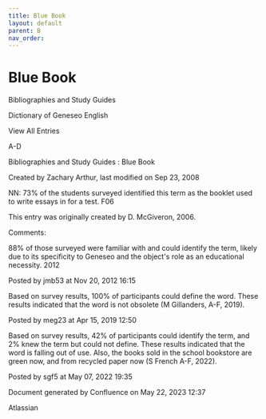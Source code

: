 ```yaml
---
title: Blue Book
layout: default
parent: B
nav_order:
---
```


# Blue Book

Bibliographies and Study Guides

Dictionary of Geneseo English

View All Entries

A-D

Bibliographies and Study Guides : Blue Book

Created by  Zachary Arthur, last modified on Sep 23, 2008

NN: 73% of the students surveyed identified this term as the booklet used to write essays in for a test. F06 

This entry was originally created by D. McGiveron, 2006.

Comments:

88% of those surveyed were familiar with and could identify the term, likely due to its specificity to Geneseo and the object's role as an educational necessity. 2012

Posted by jmb53 at Nov 20, 2012 16:15

Based on survey results, 100% of participants could define the word. These results indicated that the word is not obsolete (M Gillanders, A-F, 2019).

Posted by meg23 at Apr 15, 2019 12:50

Based on survey results, 42% of participants could identify the term, and 2% knew the term but could not define. These results indicated that the word is falling out of use. Also, the books sold in the school bookstore are green now, and from recycled paper now (S French A-F, 2022).

Posted by sgf5 at May 07, 2022 19:35

Document generated by Confluence on May 22, 2023 12:37

Atlassian
